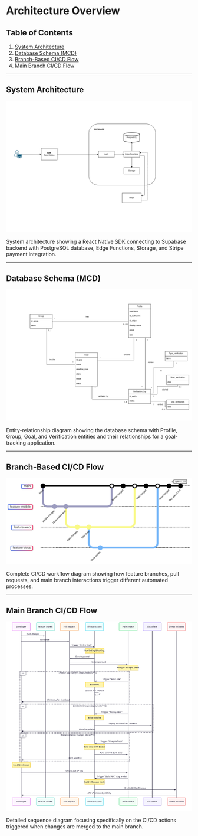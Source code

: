 # Architecture Overview

## Table of Contents

1. [System Architecture](#system-architecture)
2. [Database Schema (MCD)](#database-schema-mcd)
3. [Branch-Based CI/CD Flow](#branch-based-cicd-flow)
4. [Main Branch CI/CD Flow](#main-branch-cicd-flow)

---

## System Architecture

![System Architecture](assets/architecture.png)

System architecture showing a React Native SDK connecting to Supabase backend
with PostgreSQL database, Edge Functions, Storage, and Stripe payment
integration.

---

## Database Schema (MCD)

![Database MCD](assets/db_mcd.png)

Entity-relationship diagram showing the database schema with Profile, Group,
Goal, and Verification entities and their relationships for a goal-tracking
application.

---

## Branch-Based CI/CD Flow

![Branch-Based CI/CD Flow](assets/branch_based_CI_CD_flow.png)

Complete CI/CD workflow diagram showing how feature branches, pull requests,
and main branch interactions trigger different automated processes.

---

## Main Branch CI/CD Flow

![Main Branch CI/CD Flow](assets/main_branch_CI_CD_flow.png)

Detailed sequence diagram focusing specifically on the CI/CD actions triggered
when changes are merged to the main branch.
